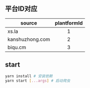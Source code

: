 ## 平台ID对应

| source            | plantformId   | 
| -------------     |:-------------:| 
| xs.la             | 1             | 
| kanshuzhong.com   | 2             | 
| biqu.cm           | 3             | 


## start

```bash
yarn install # 安装依赖
yarn start [...args] # 启动爬虫
```